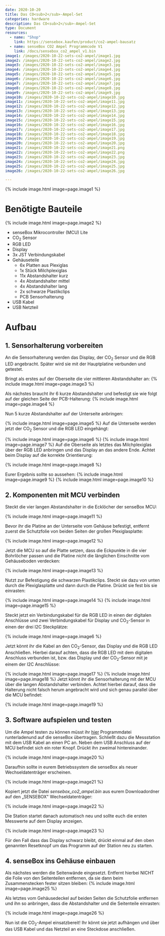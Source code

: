 ```yaml
---
date: 2020-10-20
title: Das CO<sub>2</sub>-Ampel-Set
categories: hardware
description: Das CO<sub>2</sub>-Ampel-Set
type: Document
resources:
  - name: "Shop"
    link: https://sensebox.kaufen/product/co2-ampel-bausatz
  - name: senseBox CO2 Ampel Programmcode V1
    link: /docs/sensebox_co2_ampel_v1.bin
image1: /images/2020-10-22-sets-co2-ampel/image1.jpg
image2: /images/2020-10-22-sets-co2-ampel/image2.jpg
image3: /images/2020-10-22-sets-co2-ampel/image3.jpg
image4: /images/2020-10-22-sets-co2-ampel/image4.jpg
image5: /images/2020-10-22-sets-co2-ampel/image5.jpg
image6: /images/2020-10-22-sets-co2-ampel/image6.jpg
image7: /images/2020-10-22-sets-co2-ampel/image7.jpg
image8: /images/2020-10-22-sets-co2-ampel/image8.jpg
image9: /images/2020-10-22-sets-co2-ampel/image9.jpg
image10: /images/2020-10-22-sets-co2-ampel/image10.jpg
image11: /images/2020-10-22-sets-co2-ampel/image11.jpg
image12: /images/2020-10-22-sets-co2-ampel/image12.jpg
image13: /images/2020-10-22-sets-co2-ampel/image13.jpg
image14: /images/2020-10-22-sets-co2-ampel/image14.jpg
image15: /images/2020-10-22-sets-co2-ampel/image15.jpg
image16: /images/2020-10-22-sets-co2-ampel/image16.jpg
image17: /images/2020-10-22-sets-co2-ampel/image17.jpg
image18: /images/2020-10-22-sets-co2-ampel/image18.jpg
image19: /images/2020-10-22-sets-co2-ampel/image19.jpg
image20: /images/2020-10-22-sets-co2-ampel/image20.jpg
image21: /images/2020-10-22-sets-co2-ampel/image21.png
image22: /images/2020-10-22-sets-co2-ampel/image22.png
image23: /images/2020-10-22-sets-co2-ampel/image23.jpg
image24: /images/2020-10-22-sets-co2-ampel/image24.jpg
image25: /images/2020-10-22-sets-co2-ampel/image25.jpg
image26: /images/2020-10-22-sets-co2-ampel/image26.jpg

---
```



{% include image.html image=page.image1 %}

# Benötigte Bauteile
{% include image.html image=page.image2 %}

-   senseBox Mikrocontroller (MCU) Lite
-   CO<sub>2</sub> Sensor
-   RGB LED
-   Display
-   3x JST Verbindungskabel
-   Gehäuseteile
    -   6x Platten aus Plexiglas
    -   1x Stück Milchplexiglas
    -   11x Abstandshalter kurz
    -   4x Abstandshalter mittel
    -   4x Abstandshalter lang
    -   2x schwarze Plastikclips
    -   PCB Sensorhalterung
-   USB Kabel
-   USB Netzteil

# Aufbau

## 1.  Sensorhalterung vorbereiten

An die Sensorhalterung werden das Display, der CO<sub>2</sub> Sensor und die RGB
LED angebracht. Später wird sie mit der Hauptplatine verbunden und
getestet.

Bringt als erstes auf der Oberseite die vier mittleren Abstandshalter
an:
{% include image.html image=page.image3 %}

Als nächstes braucht ihr 6 kurze Abstandshalter und befestigt sie wie
folgt auf der gleichen Seite der PCB-Halterung:
{% include image.html image=page.image4 %}

Nun 5 kurze Abstandshalter auf der Unterseite anbringen:

{% include image.html image=page.image5 %}
Auf die Unterseite werden jetzt der CO<sub>2</sub> Sensor und die RGB LED eingehängt:

{% include image.html image=page.image6 %}
{% include image.html image=page.image7 %}
Auf die Oberseite als letztes das Milchplexiglas über der RGB LED anbringen und das Display an das andere Ende. Achtet beim Display auf die korrekte Orientierung:

{% include image.html image=page.image8 %}

Eurer Ergebnis sollte so aussehen:
{% include image.html image=page.image9 %}
{% include image.html image=page.image10 %}
## 2.  Komponenten mit MCU verbinden

Steckt die vier langen Abstandshalter in die Ecklöcher der senseBox MCU:

{% include image.html image=page.image11 %}

Bevor ihr die Platine an der Unterseite vom Gehäuse befestigt, entfernt
zuerst die Schutzfolie von beiden Seiten der großen Plexiglasplatte:

{% include image.html image=page.image12 %}

Jetzt die MCU so auf die Platte setzen, dass die Eckpunkte in die vier
Bohrlöcher passen und die Platine nicht die länglichen Einschnitte vom
Gehäuseboden verdecken:

{% include image.html image=page.image13 %}

Nutzt zur Befestigung die schwarzen Plastikclips. Steckt sie dazu von
unten durch die Plexiglasplatte und dann durch die Platine. Drückt sie
fest bis sie einrasten:

{% include image.html image=page.image14 %}
{% include image.html image=page.image15 %}

Steckt jetzt ein Verbindungskabel für die RGB LED in einen der digitalen
Anschlüsse und zwei Verbindungskabel für Display und CO<sub>2</sub>-Sensor in einen
der drei I2C Steckplätze:

{% include image.html image=page.image6 %}

Jetzt könnt ihr die Kabel an den CO<sub>2</sub>-Sensor, das Display und die RGB LED
Anschließen. Hierbei darauf achten, dass die RGB LED mit dem digitalen
Anschluss verbunden ist, bzw. das Display und der CO<sub>2</sub>-Sensor mit je
einem der I2C Anschlüsse:

{% include image.html image=page.image17 %}
{% include image.html image=page.image18 %}
Jetzt könnt ihr die Sensorhalterung mit der MCU über die langen
Abstandshalter verbinden. Achtet hierbei darauf, dass die Halterung
nicht falsch herum angebracht wird und sich genau parallel über die MCU
befindet:

{% include image.html image=page.image19 %}

## 3.  Software aufspielen und testen

Um die Ampel testen zu können müsst ihr [hier](/docs/sensebox_co2_ampel_v1.bin) Programmdatei runterladenund auf die senseBox
übertragen. Schließt dazu die Messstation mit dem USB Kabel an einen PC
an. Neben dem USB Anschluss auf der MCU befindet sich ein roter Knopf.
Drückt ihn zweimal hintereinander.

{% include image.html image=page.image20 %}

Daraufhin sollte in eurem Betriebssystem die senseBox als neuer
Wechseldatenträger erscheinen.

{% include image.html image=page.image21 %}

Kopiert jetzt die Datei *sensebox_co2_ampel.bin* aus eurem
Downloadordner auf den „SENSEBOX" Wechseldatenträger:

{% include image.html image=page.image22 %}

Die Station startet danach automatisch neu und sollte euch die ersten
Messwerte auf dem Display anzeigen.

{% include image.html image=page.image23 %}

Für den Fall dass das Display schwarz bleibt, drückt einmal auf den oben
genannten Resetknopf um das Programm auf der Station neu zu starten.

## 4.  senseBox ins Gehäuse einbauen

Als nächstes werden die Seitenwände eingesetzt. Entfernt hierbei NICHT
die Folie von den Seitenteilen entfernen, da sie dann beim
Zusammenstecken fester sitzen bleiben:
{% include image.html image=page.image25 %}

Als letztes vom Gehäusedeckel auf beiden Seiten die Schutzfolie
entfernen und ihn so anbringen, dass die Abstandshalter und die
Seitenteile einrasten:

{% include image.html image=page.image26 %}

Nun ist die CO<sub>2</sub>-Ampel einsatzbereit! Ihr könnt sie jetzt aufhängen und
über das USB Kabel und das Netzteil an eine Steckdose anschließen.

